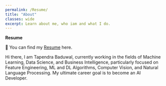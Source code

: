 ```yaml
---
permalink: /Resume/
title: "About"
classes: wide
excerpt: Learn about me, who iam and what I do. 
---
```

**Resume**

📃 You can find my [Resume](https://drive.google.com/file/d/1HwO8cuvN1MdXKrpOV8uTGcG3wN7KHZ0c/view?usp=sharing) here.

Hi there, I am Tapendra Baduwal, currently working in the fields of Machine Learning, Data Science, and Business Intelligence, particularly focused on Feature Engineering, ML and DL Algorithms, Computer Vision, and Natural Language Processing. My ultimate career goal is to become an AI Developer.

